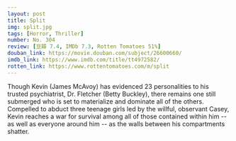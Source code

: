```yaml
---
layout: post 
title: Split
img: split.jpg
tags: [Horror, Thriller]
number: No. 304
review: [豆瓣 7.4, IMDb 7.3, Rotten Tomatoes 51%]
douban_link: https://movie.douban.com/subject/26600660/
imdb_link: https://www.imdb.com/title/tt4972582/
rotten_link: https://www.rottentomatoes.com/m/split
---
```


Though Kevin (James McAvoy) has evidenced 23 personalities to his trusted psychiatrist, Dr. Fletcher (Betty Buckley), there remains one still submerged who is set to materialize and dominate all of the others. Compelled to abduct three teenage girls led by the willful, observant Casey, Kevin reaches a war for survival among all of those contained within him -- as well as everyone around him -- as the walls between his compartments shatter.